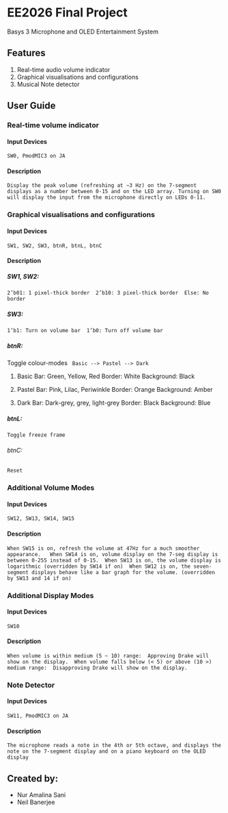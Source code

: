 
# EE2026 Final Project
Basys 3 Microphone and OLED Entertainment System

## Features
1. Real-time audio volume indicator
2. Graphical visualisations and configurations
3. Musical Note detector

## User Guide
### Real-time volume indicator

#### Input Devices
`
SW0, PmodMIC3 on JA
`

#### Description

`
Display the peak volume (refreshing at ~3 Hz) on the 7-segment displays as a number between 0-15 and on the LED array. Turning on SW0 will display the input from the microphone directly on LEDs 0-11.  
`
### Graphical visualisations and configurations
#### Input Devices
`
SW1, SW2, SW3, btnR, btnL, btnC
`

#### Description 
##### SW1, SW2: 
`2’b01: 1 pixel-thick border 
2’b10: 3 pixel-thick border 
Else: No border 
`
##### SW3: 
`1’b1: Turn on volume bar 
1’b0: Turn off volume bar 
`
##### btnR: 
Toggle colour-modes 
`
Basic --> Pastel --> Dark`

1. Basic 
Bar: Green, Yellow, Red 
Border: White 
Background: Black 

2. Pastel 
Bar: Pink, Lilac, Periwinkle 
Border: Orange 
Background: Amber


3. Dark
Bar: Dark-grey, grey, light-grey 
Border: Black 
Background: Blue 


##### btnL: 
`Toggle freeze frame 
`
###### btnC: 
`Reset 
`

### Additional Volume Modes
#### Input Devices
`
SW12, SW13, SW14, SW15
`

#### Description
`
When SW15 is on, refresh the volume at 47Hz for a much smoother appearance.  
When SW14 is on, volume display on the 7-seg display is between 0-255 instead of 0-15. 
When SW13 is on, the volume display is logarithmic (overridden by SW14 if on) 
When SW12 is on, the seven-segment displays behave like a bar graph for the volume. (overridden by SW13 and 14 if on) 
`
### Additional Display Modes
#### Input Devices
`
SW10 
`

#### Description
`
When volume is within medium (5 ~ 10) range: 
Approving Drake will show on the display. 
When volume falls below (< 5) or above (10 >) medium range: 
Disapproving Drake will show on the display. 
`
### Note Detector
#### Input Devices
`
SW11, PmodMIC3 on JA 
`

#### Description
`
The microphone reads a note in the 4th or 5th octave, and displays the note on the 7-segment display and on a piano keyboard on the OLED display 
`

## Created by:
* Nur Amalina Sani
* Neil Banerjee

